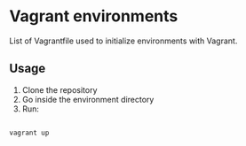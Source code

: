 # Vagrant environments

List of Vagrantfile used to initialize environments with Vagrant.

## Usage

1. Clone the repository
2. Go inside the environment directory
3. Run:

```console

vagrant up

```
